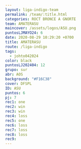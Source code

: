 ```yaml
---
layout: liga-indigo-team
permalink: /team/:title.html
categories: ROCT BRONCE A GNORTE
team: AMATERASU
maincover: /assets/logos/ASU.png
puntosLJMAYO24: 6
date: 2020-08-29 10:29:20 +0700
title: AMATERASU
route: /liga-indigo
tags:
  - johto042024
color: black
puntosLJ202404: 12
grupo: sur
abr: AOS
background: "#F16C38"
cover: DFSPL
ID: ASU
puntos: 6
pj: 7
rec1: one
rec2: win
rec3: win
rec4: loss
rec5: one
rec6: loss
rec7: loss
rec8: loss
rec9:
---
```

